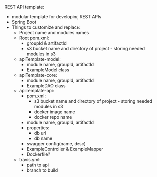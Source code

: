 REST API template:

- modular template for developing REST APIs
- Spring Boot
- Things to customize and replace:
    - Project name and modules names
    - Root pom.xml: 
        - groupId & artifactId 
        - s3 bucket name and directory of project - storing needed modules in s3
    - apiTemplate-model:
        - module name, groupId, artifactId
        - ExampleModel class
    - apiTemplate-core:
        - module name,  groupId, artifactId
        - ExampleDAO class
    - apiTemplate-api:
        - pom.xml:
            - s3 bucket name and directory of project - storing needed modules in s3
            - docker image name
            - docker repo name
        - module name,  groupId, artifactId
        - properties:
            - db url
            - db name
        - swagger config(name, desc)
        - ExampleController & ExampleMapper
        - Dockerfile?
    - travis.yml:
        - path to api
        - branch to build